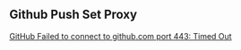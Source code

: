 
## Github Push Set Proxy
[GitHub Failed to connect to github.com port 443: Timed Out](https://blog.csdn.net/weixin_44065323/article/details/115334474?spm=1001.2101.3001.6650.3&utm_medium=distribute.pc_relevant.none-task-blog-2%7Edefault%7ECTRLIST%7Edefault-3-115334474-blog-120946140.pc_relevant_multi_platform_whitelistv1_exp2&depth_1-utm_source=distribute.pc_relevant.none-task-blog-2%7Edefault%7ECTRLIST%7Edefault-3-115334474-blog-120946140.pc_relevant_multi_platform_whitelistv1_exp2&utm_relevant_index=4)
